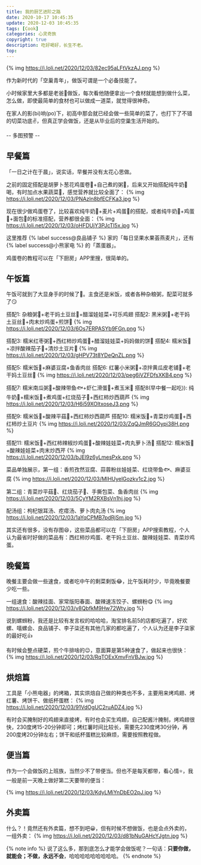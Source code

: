 ```yaml
---
title: 我的厨艺进阶之路
date: 2020-10-17 10:45:35
update: 2020-12-03 10:45:35
tags: [Cook]
categories: 心灵奇旅
copyright: true
description: 吃好喝好，长生不老。
top:
---
```


{% img https://i.loli.net/2020/12/03/82ec95aLFtVkzAJ.png %}

作为新时代的「空巢青年」，做饭可谓是一个必备技能了。

小时候家里大多都是老爸:man:做饭，每次看他随便拿出一个食材就能想到做什么菜，怎么做，即使最简单的食材也可以做成一道菜，就觉得很神奇。

在家人的影(bi)响(po)下，初高中那会就已经会做一些简单的菜了，也打下了不错的切菜功底:v:，但真正学会做饭，还是从毕业后的空巢生活开始的。

-- 多图预警 --

## 早餐篇

「一日之计在于晨」，说实话，早餐并没有太花心思做。

之前的固定搭配是胡萝卜葱花鸡蛋卷🥚+自己煮的粥🥣，后来又开始搭配纯牛奶🥛喝，有时加点水果蔬菜🍅，感觉营养就比较全面了：
{% img https://i.loli.net/2020/12/03/PNAzln8bfECFKa3.jpg %}

现在很少做鸡蛋卷了，比较喜欢纯牛奶🥛+麦片+鸡蛋🥚的搭配，或者纯牛奶🥛+鸡蛋🥚+面包🍞的标准搭配，营养都很全面：
{% img https://i.loli.net/2020/12/03/oHFDUjY3PJcTl5x.jpg %}

这里推荐 {% label success@良品铺子 %} 家的「每日坚果水果荟燕麦片」，还有 {% label success@小熊家电 %} 的「蒸蛋器」。

鸡蛋卷的教程可以在「下厨房」APP里搜，很简单的。

## 午饭篇

午饭可就到了大显身手的时候了:metal:。主食还是米饭，或者各种杂粮粥，配菜可就多了:smirk:

搭配1: 杂粮粥🥣+老干妈土豆丝🥔+醋溜娃娃菜+可乐鸡翅
搭配2: 黑米粥🥣+老干妈土豆丝🥔+肉末炒鸡蛋+煎饼🥞
{% img https://i.loli.net/2020/12/03/6Os7ERPASYb9FGn.png %}

搭配3: 糯米红枣粥🥣+西红柿炒鸡蛋🍅+醋溜娃娃菜+妈妈做的饼👩
搭配4: 糯米饭🍚+凉拌酸辣茄子🍆+清炒土豆片🥔
{% img https://i.loli.net/2020/12/03/gHPV73t8YDeQnZL.png %}

搭配5: 糯米饭🍚+麻婆豆腐+鱼香肉丝
搭配6: 红薯小米粥🥣+凉拌黄瓜皮老铺🥒+老干妈土豆丝🥔
{% img https://i.loli.net/2020/12/03/peg6iVZFDfsXKB4.png %}

搭配7: 糯米南瓜粥🎃+酸辣带鱼🐟+虾仁滑蛋🍤+煮玉米🌽
搭配8(早中餐一起吃)): 纯牛奶🥛+糯米饭🍚+煮鸡蛋+红烧茄子🍆+西红柿炒西葫芦 
{% img https://i.loli.net/2020/12/03/H6i59XOltxoseJ3.png %}

搭配9: 糯米饭🍚+酸辣平菇🍄+西红柿炒西葫芦
搭配10: 糯米饭🍚+青菜炒鸡蛋🥬+西红柿炒土豆片
{% img https://i.loli.net/2020/12/03/ZqQJmR6GOypi38H.png %}

搭配11: 糯米饭🍚+西红柿辣椒炒鸡蛋🥚+酸辣娃娃菜+肉丸萝卜汤🥣
搭配12: 糯米饭🍚+酸辣娃娃菜+肉末炒西芹
{% img https://i.loli.net/2020/12/03/bJEl9z6yLmesPxk.png %}

菜品单独展示，第一组：香煎孜然豆腐、蒜蓉粉丝娃娃菜、红烧带鱼🐟、麻婆豆腐
{% img https://i.loli.net/2020/12/03/MIHUyelGozkv1c2.jpg %}

第二组：青菜炒平菇🥬、红烧茄子🍆、手撕包菜、鱼香肉丝
{% img https://i.loli.net/2020/12/03/5CyYM2RXBsVn1hj.jpg %}

配汤组：枸杞银耳汤、疙瘩汤、萝卜肉丸汤
{% img https://i.loli.net/2020/12/03/1aYqCPMB7pdRjSm.jpg %}

其实还有很多，没有存图:satisfied:，这些菜品都可以在「下厨房」APP搜索教程，个人认为最省时好做的菜品有：西红柿炒鸡蛋、老干妈土豆丝、酸辣娃娃菜、青菜炒鸡蛋。

## 晚餐篇

晚餐主要会做一些速食，或者吃中午的剩菜剩饭:joy:，比午饭耗时少，毕竟晚餐要少吃一些。

一组速食：酸辣挂面、家常版阳春面、酸辣速冻饺子、螺蛳粉:yum:
{% img https://i.loli.net/2020/12/03/v8QbfkM9Hw72Wty.jpg %}

说到螺蛳粉，我还是比较有发言权的哈哈哈，淘宝排名前5的店都吃遍了，好欢螺、嘻螺会、良品铺子、李子柒还有其他几家的都吃遍了，个人认为还是李子柒家的最好吃:thumbsup:

有时候会整点硬菜，煎个牛排啥的:wink:，意面算是第5种速食了，做起来也很快：
{% img https://i.loli.net/2020/12/03/RqTOExXmvFnVBJw.jpg %}

## 烘焙篇

工具是「小熊电器」的烤箱，其实烘焙自己做的种类也不多，主要用来烤鸡翅、烤红薯、烤饼干、做纸杯蛋糕：
{% img https://i.loli.net/2020/12/03/91VdOgUC2ruADZ4.jpg %}

有时会买腌制好的鸡翅来直接烤，有时也会买生鸡翅，自己配酱汁腌制，烤鸡翅很快，230度烤15-20分钟即可；烤红薯时间比较长，需要先230度烤30分钟，再200度烤20分钟左右；饼干和纸杯蛋糕比较麻烦，需要按照教程做。

## 便当篇

作为一个会做饭的上班族，当然少不了带便当。但也不是每天都带，看心情:star:，我一般是前一天晚上做好第二天要带的便当：

{% img https://i.loli.net/2020/12/03/KdyLMiYnDbEO2pJ.jpg %}

## 外卖篇

什么？！竟然还有外卖篇，想不到吧:grinning:，但有时候不想做饭，也是会点外卖的，一组外卖：
{% img https://i.loli.net/2020/12/03/d81bNuGAHcYJgtn.jpg %}

{% note info %}
说了这么多，那到底怎么才能学会做饭呢？一句话：**只要你做，就能会；不做，永远不会**，哈哈哈哈哈哈哈哈哈。
{% endnote %}